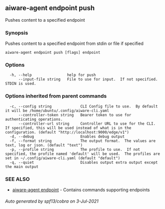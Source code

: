 ## aiware-agent endpoint push

Pushes content to a specified endpoint

### Synopsis

Pushes content to a specified endpoint from stdin or file if specified

```
aiware-agent endpoint push [flags] endpoint
```

### Options

```
  -h, --help                help for push
      --input-file string   File to use for input.  If not specified.  STDIN is used.
```

### Options inherited from parent commands

```
  -c, --config string             CLI Config file to use.  By default it will be /home/ubuntu/.config/aiware-cli.yaml
      --controller-token string   Bearer token to use for authenticating operations.
      --controller-url string     Controller URL to use for the CLI.  If specified, this will be used instead of what is in the configuration. (default "http://localhost:9000/edge/v1")
  -d, --debug                     Enables debug output
  -f, --format string             The output format.  The values are text, log or json. (default "text")
  -p, --profile string            The profile to use.  If not specified, the profile named 'default' will be used.  The profiles are set in ~/.config/aiware-cli.yaml (default "default")
  -q, --quiet                     Disables output extra output except the main output
```

### SEE ALSO

* [aiware-agent endpoint](/cli/aiware-agent_endpoint.md)	 - Contains commands supporting endpoints

###### Auto generated by spf13/cobra on 3-Jul-2021
